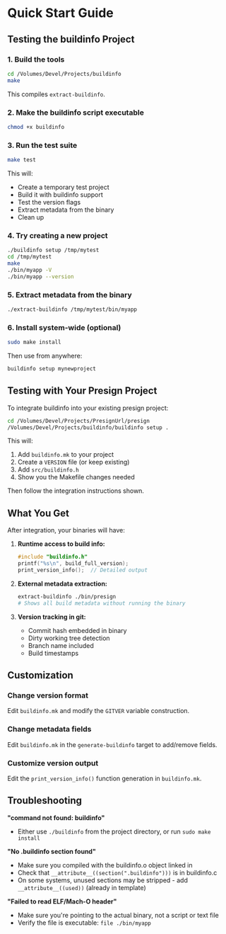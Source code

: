 # Quick Start Guide

## Testing the buildinfo Project

### 1. Build the tools

```bash
cd /Volumes/Devel/Projects/buildinfo
make
```

This compiles `extract-buildinfo`.

### 2. Make the buildinfo script executable

```bash
chmod +x buildinfo
```

### 3. Run the test suite

```bash
make test
```

This will:
- Create a temporary test project
- Build it with buildinfo support
- Test the version flags
- Extract metadata from the binary
- Clean up

### 4. Try creating a new project

```bash
./buildinfo setup /tmp/mytest
cd /tmp/mytest
make
./bin/myapp -V
./bin/myapp --version
```

### 5. Extract metadata from the binary

```bash
./extract-buildinfo /tmp/mytest/bin/myapp
```

### 6. Install system-wide (optional)

```bash
sudo make install
```

Then use from anywhere:
```bash
buildinfo setup mynewproject
```

## Testing with Your Presign Project

To integrate buildinfo into your existing presign project:

```bash
cd /Volumes/Devel/Projects/PresignUrl/presign
/Volumes/Devel/Projects/buildinfo/buildinfo setup .
```

This will:
1. Add `buildinfo.mk` to your project
2. Create a `VERSION` file (or keep existing)
3. Add `src/buildinfo.h`
4. Show you the Makefile changes needed

Then follow the integration instructions shown.

## What You Get

After integration, your binaries will have:

1. **Runtime access to build info:**
   ```c
   #include "buildinfo.h"
   printf("%s\n", build_full_version);
   print_version_info();  // Detailed output
   ```

2. **External metadata extraction:**
   ```bash
   extract-buildinfo ./bin/presign
   # Shows all build metadata without running the binary
   ```

3. **Version tracking in git:**
   - Commit hash embedded in binary
   - Dirty working tree detection
   - Branch name included
   - Build timestamps

## Customization

### Change version format

Edit `buildinfo.mk` and modify the `GITVER` variable construction.

### Change metadata fields

Edit `buildinfo.mk` in the `generate-buildinfo` target to add/remove fields.

### Customize version output

Edit the `print_version_info()` function generation in `buildinfo.mk`.

## Troubleshooting

**"command not found: buildinfo"**
- Either use `./buildinfo` from the project directory, or run `sudo make install`

**"No .buildinfo section found"**
- Make sure you compiled with the buildinfo.o object linked in
- Check that `__attribute__((section(".buildinfo")))` is in buildinfo.c
- On some systems, unused sections may be stripped - add `__attribute__((used))` (already in template)

**"Failed to read ELF/Mach-O header"**
- Make sure you're pointing to the actual binary, not a script or text file
- Verify the file is executable: `file ./bin/myapp`
